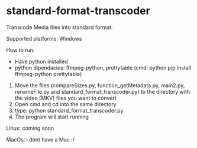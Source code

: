 # standard-format-transcoder
Transcode Media files into standard format.

Supported platforms:
Windows

How to run:

* Have python installed
* python dipendacies: ffmpeg-python, prettytable (cmd: python pip install ffmpeg-python prettytable)

1) Move the files (compareSizes.py, function_getMetadata.py, main2.py, renameFile.py and standard_format_transcoder.py)
   to the directory with the video (MKV) files you want to convert
2) Open cmd and cd into the same directory
3) type: python standard_format_transcoder.py
4) The program will start running


Linux: coming soon

MacOs: i dont have a Mac :/
